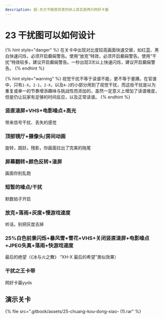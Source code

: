 ```yaml
---
description: 超·东方不眠夜背景的树上其实是两只网好卡菌
---
```


# 23 干扰图可以如何设计

{% hint style="danger" %}
在关卡中出现对比度较高画面快速交替，如红蓝、黑白快速闪烁，必须开启癫痫警告。使用“放克”特效，必须开启癫痫警告。使用“干扰”特效较多，建议开启癫痫警告。一秒出现3次以上快速闪烁，建议开启癫痫警告。
{% endhint %}

{% hint style="warning" %}
视觉干扰不等于读谱不能，更不等于塞爆。在官谱中，只有`1-X`，`2-1`，`2-X`，以及`4-2`的小部分用到了视觉干扰，而这些干扰是以为重复或单一的节奏增添趣味与挑战性而添加的，虽然一定意义上增加了读谱难度，但是仍让玩家有足够的时间反应，以及正常读谱。
{% endhint %}

### 竖直滚屏+VHS+电影噪点+高光

带来信号干扰、丢失的感觉

### 顶部镜厅+摄像头/房间动画

旋转，跳跃，残影，你画面拉出了完美的拖尾

### 屏幕翻转+颜色反转+滚屏

画面你别乱跑

### 短暂的噪点/干扰             

默数拍子开启

### 放克+落雨+灰度+慢游戏速度

听话，别把灰度去掉

### 25%白色前景闪烁+暴风雪+雪花+VHS+关闭竖直滚屏+电影噪点+JPEG失真+落雨+快游戏速度

最后的绝望（《冰与火之舞》 “XH-X  最后的希望”类似效果）

### 干扰之王卡带

网好卡菌yyds

## 演示关卡

{% file src=".gitbook/assets/25-chuang-kou-dong-xiao- \(1\).rar" %}

